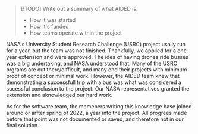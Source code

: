 > [!TODO]
> Write out a summary of what AIDED is.
> - How it was started
> - How it's funded
> - How teams operate within the project

NASA's University Student Research Challenge (USRC) project usally run for a year, but the team was not finished. Thankfully, we applied for a one year extension and were approved. The idea of having drones ride busses was a big undertaking, and NASA understood that. Many of the USRC prgrams are out there/difficult, and many end their projects with minimum proof of concept or minimal work. However, the AIDED team knew that demonstrating a successfull trip with a bus was what was considered a sucessful conclusion to the project. Our NASA representatives granted the extension and aknowledged our hard work.

As for the software team, the memebers writing this knowledge base joined around or arfter spring of 2022, a year into the project. All progrees made before that point was not documented or saved, and therefore not in our final solution. 